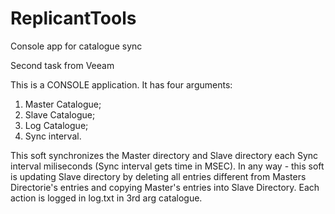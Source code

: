 # ReplicantTools
Console app for catalogue sync

Second task from Veeam

This is a CONSOLE application.
It has four arguments:
1. Master Catalogue;
2. Slave Catalogue;
3. Log Catalogue;
4. Sync interval.

This soft synchronizes the Master directory and Slave directory each Sync interval miliseconds (Sync interval gets time in MSEC).
In any way - this soft is updating Slave directory by deleting all entries different from Masters Directorie's entries and copying Master's entries 
into Slave Directory.
Each action is logged in log.txt in 3rd arg catalogue.
